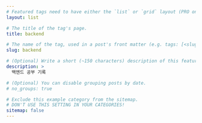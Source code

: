 ```yaml
---
# Featured tags need to have either the `list` or `grid` layout (PRO only).
layout: list

# The title of the tag's page.
title: backend

# The name of the tag, used in a post's front matter (e.g. tags: [<slug>]).
slug: backend

# (Optional) Write a short (~150 characters) description of this featured tag.
description: >
  백엔드 공부 기록

# (Optional) You can disable grouping posts by date.
# no_groups: true

# Exclude this example category from the sitemap.
# DON'T USE THIS SETTING IN YOUR CATEGORIES!
sitemap: false
---
```

